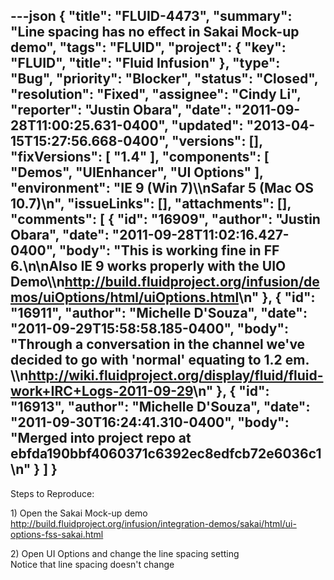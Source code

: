---json
{
  "title": "FLUID-4473",
  "summary": "Line spacing has no effect in Sakai Mock-up demo",
  "tags": "FLUID",
  "project": {
    "key": "FLUID",
    "title": "Fluid Infusion"
  },
  "type": "Bug",
  "priority": "Blocker",
  "status": "Closed",
  "resolution": "Fixed",
  "assignee": "Cindy Li",
  "reporter": "Justin Obara",
  "date": "2011-09-28T11:00:25.631-0400",
  "updated": "2013-04-15T15:27:56.668-0400",
  "versions": [],
  "fixVersions": [
    "1.4"
  ],
  "components": [
    "Demos",
    "UIEnhancer",
    "UI Options"
  ],
  "environment": "IE 9 (Win 7)\\\nSafar 5 (Mac OS 10.7)\n",
  "issueLinks": [],
  "attachments": [],
  "comments": [
    {
      "id": "16909",
      "author": "Justin Obara",
      "date": "2011-09-28T11:02:16.427-0400",
      "body": "This is working fine in FF 6.\n\nAlso IE 9 works properly with the UIO Demo\\\n<http://build.fluidproject.org/infusion/demos/uiOptions/html/uiOptions.html>\n"
    },
    {
      "id": "16911",
      "author": "Michelle D'Souza",
      "date": "2011-09-29T15:58:58.185-0400",
      "body": "Through a conversation in the channel we've decided to go with 'normal' equating to 1.2 em. \\\n<http://wiki.fluidproject.org/display/fluid/fluid-work+IRC+Logs-2011-09-29>\n"
    },
    {
      "id": "16913",
      "author": "Michelle D'Souza",
      "date": "2011-09-30T16:24:41.310-0400",
      "body": "Merged into project repo at ebfda190bbf4060371c6392ec8edfcb72e6036c1\n"
    }
  ]
}
---
Steps to Reproduce:

1\) Open the Sakai Mock-up demo\
<http://build.fluidproject.org/infusion/integration-demos/sakai/html/ui-options-fss-sakai.html>

2\) Open UI Options and change the line spacing setting\
Notice that line spacing doesn't change

        